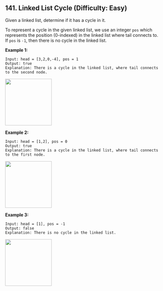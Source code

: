 ## 141. Linked List Cycle (Difficulty: Easy)

Given a linked list, determine if it has a cycle in it.

To represent a cycle in the given linked list, we use an integer `pos` which represents the position (0-indexed) in the linked list where tail connects to. If `pos` is `-1`, then there is no cycle in the linked list.

**Example 1:**

```
Input: head = [3,2,0,-4], pos = 1
Output: true
Explanation: There is a cycle in the linked list, where tail connects to the second node.
```
<p>
  <img height="150" src="https://assets.leetcode.com/uploads/2018/12/07/circularlinkedlist.png">
</p>

**Example 2:**

```
Input: head = [1,2], pos = 0
Output: true
Explanation: There is a cycle in the linked list, where tail connects to the first node.
```
<p>
  <img height="150" src="https://assets.leetcode.com/uploads/2018/12/07/circularlinkedlist_test2.png">
</p>

**Example 3:**

```
Input: head = [1], pos = -1
Output: false
Explanation: There is no cycle in the linked list.
```
<p>
  <img height="150" src="https://assets.leetcode.com/uploads/2018/12/07/circularlinkedlist_test3.png">
</p>

